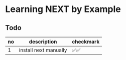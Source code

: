 # Learning NEXT by Example

## Todo

 no | description | checkmark
----|-------------|---------
1| install next manually | ✅✅
